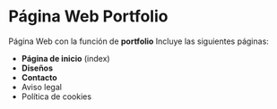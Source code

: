 # Página Web Portfolio

Página Web con la función de **portfolio**
Incluye las siguientes páginas:
- **Página de inicio** (index)
- **Diseños**
- **Contacto**
- Aviso legal
- Política de cookies


